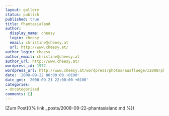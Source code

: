 ```yaml
---
layout: gallery
status: publish
published: true
title: Phantasialand
author:
  display_name: cheesy
  login: cheesy
  email: christine@cheesy.at
  url: http://www.cheesy.at/
author_login: cheesy
author_email: christine@cheesy.at
author_url: http://www.cheesy.at/
wordpress_id: 1972
wordpress_url: http://www.cheesy.at/wordpress/photos/ausfluege/x2008/phantasialand/
date: '2008-09-22 00:00:00 +0100'
date_gmt: '2008-09-21 22:00:00 +0100'
categories:
- Uncategorized
comments: []
---
```


[Zum Post]({% link _posts/2008-09-22-phantasialand.md %})
<!--:-->
